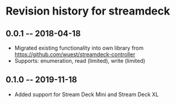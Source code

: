 # Revision history for streamdeck

## 0.0.1  -- 2018-04-18

* Migrated existing functionality into own library from https://github.com/wuest/streamdeck-controller
* Supports: enumeration, read (limited), write (limited)

## 0.1.0 -- 2019-11-18

* Added support for Stream Deck Mini and Stream Deck XL
